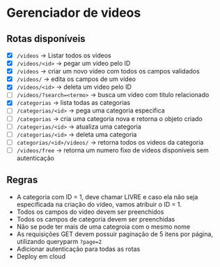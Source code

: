 # Gerenciador de videos

## Rotas disponíveis
- [X] `/videos` -> Listar todos os videos
- [X] `/videos/<id>` -> pegar um video pelo ID
- [X] `/videos` -> criar um novo video com todos os campos validados
- [X] `/videos/` -> edita os campos de um video
- [X] `/videos/<id>` -> deleta um video pelo ID
- [ ] `/videos/?search=<termo>` -> busca um video com titulo relacionado
- [X] `/categorias` -> lista todas as categorias
- [ ] `/categorias/<id>` -> pega uma categoria especifica 
- [ ] `/categorias` -> cria uma categoria nova e retorna o objeto criado
- [ ] `/categorias/<id>` -> atualiza uma categoria
- [ ] `/categorias/<id>` -> deleta uma categoria 
- [ ] `categorias/<id>/videos/` -> retorna todos os videos da categoria
- [ ] `/videos/free` -> retorna um numero fixo de videos disponíveis sem autenticação

## Regras
 - A categoria com ID = 1, deve chamar LIVRE e caso ela não seja especificada na criação do vídeo, vamos atribuir o ID = 1.
 - Todos os campos do video devem ser preenchidos
 - Todos os campos de categoria devem ser preenchidas
 - Não se pode ter mais de uma categroia com o mesmo nome
 - As requisições GET devem possuir paginação de 5 itens por página, utilizando queryparm `?page=2`
 - Adicionar autenticação para todas as rotas
 - Deploy em cloud
 
